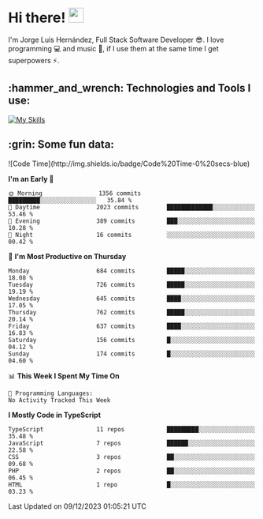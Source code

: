 <h1 align="left">
 <abc>
  <br>Hi there! <img src="https://user-images.githubusercontent.com/42378118/110234147-e3259600-7f4e-11eb-95be-0c4047144dea.gif" width="30"><br>
 </abc>
</h1>

I'm Jorge Luis Hernández, Full Stack Software Developer :sunglasses:. I love programming :computer: and music :musical_score:, if I use them at the same time I get superpowers :zap:. 


<h2 align="left">:hammer_and_wrench: Technologies and Tools I use:</h2>

[![My Skills](https://skillicons.dev/icons?i=js,ts,html,css,py,vue,react,next,nest,postgres,mysql)](https://skillicons.dev)

<h2 align="left">:grin: Some fun data:</h2>
<!--START_SECTION:waka-->
![Code Time](http://img.shields.io/badge/Code%20Time-0%20secs-blue)

**I'm an Early 🐤** 

```text
🌞 Morning                1356 commits        █████████░░░░░░░░░░░░░░░░   35.84 % 
🌆 Daytime                2023 commits        █████████████░░░░░░░░░░░░   53.46 % 
🌃 Evening                389 commits         ███░░░░░░░░░░░░░░░░░░░░░░   10.28 % 
🌙 Night                  16 commits          ░░░░░░░░░░░░░░░░░░░░░░░░░   00.42 % 
```
📅 **I'm Most Productive on Thursday** 

```text
Monday                   684 commits         █████░░░░░░░░░░░░░░░░░░░░   18.08 % 
Tuesday                  726 commits         █████░░░░░░░░░░░░░░░░░░░░   19.19 % 
Wednesday                645 commits         ████░░░░░░░░░░░░░░░░░░░░░   17.05 % 
Thursday                 762 commits         █████░░░░░░░░░░░░░░░░░░░░   20.14 % 
Friday                   637 commits         ████░░░░░░░░░░░░░░░░░░░░░   16.83 % 
Saturday                 156 commits         █░░░░░░░░░░░░░░░░░░░░░░░░   04.12 % 
Sunday                   174 commits         █░░░░░░░░░░░░░░░░░░░░░░░░   04.60 % 
```


📊 **This Week I Spent My Time On** 

```text
💬 Programming Languages: 
No Activity Tracked This Week
```

**I Mostly Code in TypeScript** 

```text
TypeScript               11 repos            █████████░░░░░░░░░░░░░░░░   35.48 % 
JavaScript               7 repos             ██████░░░░░░░░░░░░░░░░░░░   22.58 % 
CSS                      3 repos             ██░░░░░░░░░░░░░░░░░░░░░░░   09.68 % 
PHP                      2 repos             ██░░░░░░░░░░░░░░░░░░░░░░░   06.45 % 
HTML                     1 repo              █░░░░░░░░░░░░░░░░░░░░░░░░   03.23 % 
```




 Last Updated on 09/12/2023 01:05:21 UTC
<!--END_SECTION:waka-->
